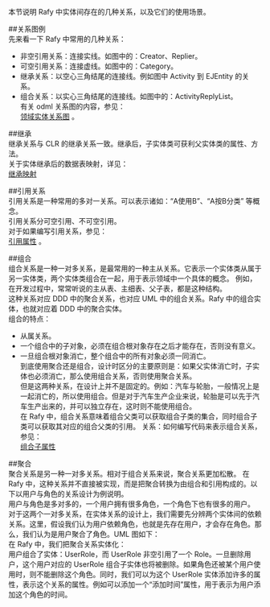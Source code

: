 ﻿本节说明 Rafy 中实体间存在的几种关系，以及它们的使用场景。  

##关系图例  
先来看一下 Rafy 中常用的几种关系：  
 - 非空引用关系：连接实线。如图中的：Creator、Replier。  
 - 可空引用关系：连接虚线。如图中的：Category。  
 - 继承关系：以空心三角结尾的连接线。例如图中 Activity 到 EJEntity 的关系。  
 - 组合关系：以实心三角结尾的连接线。如图中的：ActivityReplyList。  
有关 odml 关系图的内容，参见：  
[领域实体关系图](\articles\Content\领域实体框架\领域实体\领域实体关系图.html)
。  

##继承  
继承关系与 CLR 的继承关系一致。继承后，子实体类可获利父实体类的属性、方法。  
关于实体继承后的数据表映射，详见：  
[继承映射](\articles\Content\领域实体框架\ORM\继承映射.html)

##引用关系  
引用关系是一种常用的多对一关系。可以表示诸如：“A使用B”、“A按B分类” 等概念。  
引用关系分可空引用、不可空引用。  
对于如果编写引用关系，参见：  
[引用属性](\articles\Content\领域实体框架\领域实体\实体属性\引用属性.html)
。  

##组合  
组合关系是一种一对多关系，是最常用的一种主从关系。它表示一个实体类从属于另一实体类，两个实体类组合在一起，用于表示领域中一个具体的概念。
                    例如，在开发过程中，常常听说的主从表、主细表、父子表，都是这种结构。  
这种关系对应 DDD 中的聚合关系，也对应 UML 中的组合关系。Rafy 中的组合实体，也就对应着 DDD 中的聚合实体。  
组合的特点：  
 - 从属关系。  
 - 一个组合中的子对象，必须在组合根对象存在之后才能存在，否则没有意义。  
 - 一旦组合根对象消亡，整个组合中的所有对象必须一同消亡。  
到底使用聚合还是组合，设计时区分的主要原则是：如果父实体消亡时，子实体也必须消亡，那么使用组合关系，否则使用聚合关系。  
但是这两种关系，在设计上并不是固定的。例如：汽车与轮胎，一般情况上是一起消亡的，所以使用组合。但是对于汽车生产企业来说，轮胎是可以先于汽车生产出来的，并可以独立存在，这时则不能使用组合。  
在 Rafy 中，组合关系意味着组合父类可以获取组合子类的集合，同时组合子类可以获取其对应的组合父类的引用。
                    关系：如何编写代码来表示组合关系，参见：  
[组合子属性](\articles\Content\领域实体框架\领域实体\实体属性\组合子属性.html)

##聚合  
聚合关系是另一种一对多关系。相对于组合关系来说，聚合关系更加松散。 在 Rafy 中，这种关系并不直接被实现，而是把聚合转换为由组合和引用构成的。以下以用户与角色的关系设计为例说明。  
用户与角色是多对多的，一个用户拥有很多角色，一个角色下也有很多的用户。 对于这两个一对多关系，在实体关系的设计上，我们需要先分辨两个实体间的依赖关系。这里，假设我们认为用户依赖角色，也就是先存在用户，才会存在角色。那么，我们认为是用户聚合了角色。UML 图如下：  
在 Rafy 中，我们把聚合关系实体化：  
用户组合了实体：UserRole，而 UserRole 非空引用了一个 Role。一旦删除用户，这个用户对应的 UserRole 组合子实体也将被删除。如果角色还被某个用户使用时，则不能删除这个角色。同时，我们可以为这个 UserRole 实体添加许多的属性，表示这个关系的属性。例如可以添加一个“添加时间”属性，用于表示为用户添加这个角色的时间。  
